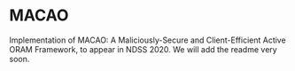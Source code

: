 # MACAO

Implementation of MACAO: A Maliciously-Secure and Client-Efficient Active ORAM Framework, to appear in NDSS 2020. We will add the readme very soon.

